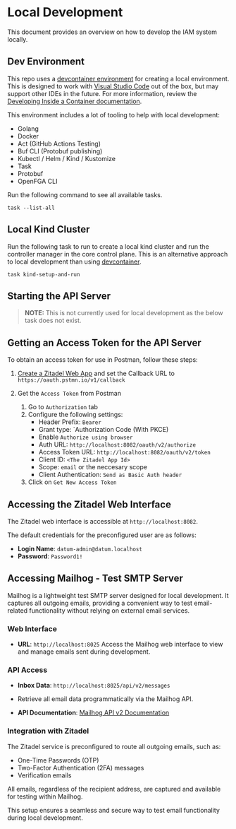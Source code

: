 # Local Development

This document provides an overview on how to develop the IAM system locally.

## Dev Environment

This repo uses a [devcontainer environment][devcontainer] for creating a local
environment. This is designed to work with [Visual Studio Code][vscode] out of
the box, but may support other IDEs in the future. For more information, review
the [Developing Inside a Container documentation][vscode-devcontainer].

[devcontainer]: https://containers.dev
[vscode]: https://code.visualstudio.com/
[vscode-devcontainer]:
    https://code.visualstudio.com/docs/devcontainers/containers

This environment includes a lot of tooling to help with local development:

- Golang
- Docker
- Act (GitHub Actions Testing)
- Buf CLI (Protobuf publishing)
- Kubectl / Helm / Kind / Kustomize
- Task
- Protobuf
- OpenFGA CLI

Run the following command to see all available tasks.

```shell
task --list-all
```

## Local Kind Cluster

Run the following task to run to create a local kind cluster
and run the controller manager in the core control plane. This is an
alternative approach to local development than using
[devcontainer](https://containers.dev).

```shell
task kind-setup-and-run
```

## Starting the API Server

> **NOTE:** This is not currently used for local development as the below task does not
> exist.

<!-- A docker compose testing environment is available to do end-to-end testing of
the API service locally. The task command `task apiserver:serve` is available to
quickly start the environment and run the API server.

```shell
task apiserver:serve
```

Additional arguments can be passed to the API server after specifying the `--`
parameter.

```shell
$ task apiserver:serve -- --help
``` -->

## Getting an Access Token for the API Server

To obtain an access token for use in Postman, follow these steps:

1. [Create a Zitadel Web
   App](https://github.com/datum-cloud/auth-playground/blob/main/providers/zitadel/README.md#-setting-up-zitadel-for-auth-playground-with-gogle-identity-provider)
   and set the Callback URL to `https://oauth.pstmn.io/v1/callback`

2. Get the `Access Token` from Postman
   1. Go to `Authorization` tab
   2. Configure the following settings:
      - Header Prefix: `Bearer`
      - Grant type: `Authorization Code (With PKCE)
      - Enable `Authorize using browser`
      - Auth URL: `http://localhost:8082/oauth/v2/authorize`
      - Access Token URL: `http://localhost:8082/oauth/v2/token`
      -  Client ID: `<The Zitadel App Id>`
      -  Scope: `email` or the neccesary scope
      -  Client Authentication: `Send as Basic Auth header`
   3. Click on `Get New Access Token`

## Accessing the Zitadel Web Interface

The Zitadel web interface is accessible at `http://localhost:8082`.

The default credentials for the preconfigured user are as follows:

- **Login Name**: `datum-admin@datum.localhost`
- **Password**: `Password1!`

## Accessing Mailhog - Test SMTP Server

Mailhog is a lightweight test SMTP server designed for local development. It captures all outgoing emails, providing a convenient way to test email-related functionality without relying on external email services.

### Web Interface

- **URL**: `http://localhost:8025`
  Access the Mailhog web interface to view and manage emails sent during development.

### API Access

- **Inbox Data**: `http://localhost:8025/api/v2/messages`
- 
  Retrieve all email data programmatically via the Mailhog API.

- **API Documentation**: [Mailhog API v2 Documentation](https://github.com/mailhog/MailHog/tree/master/docs/APIv2)

### Integration with Zitadel

The Zitadel service is preconfigured to route all outgoing emails, such as:

- One-Time Passwords (OTP)
- Two-Factor Authentication (2FA) messages
- Verification emails

All emails, regardless of the recipient address, are captured and available for testing within Mailhog.

This setup ensures a seamless and secure way to test email functionality during local development.

